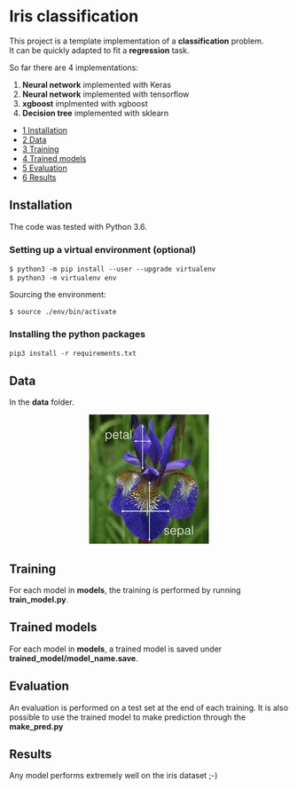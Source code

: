 Iris classification
===================

This project is a template implementation of a **classification** problem.  
It can be quickly adapted to fit a **regression** task.

So far there are 4 implementations:
1. **Neural network** implemented with Keras
2. **Neural network** implemented with tensorflow
3. **xgboost** implmented with xgboost
4. **Decision tree** implemented with sklearn

*   [1 Installation](#installation)
*   [2 Data](#data)
*   [3 Training](#training)
*   [4 Trained models](#trained_models)
*   [5 Evaluation](#evaluation)
*   [6 Results](#results)

## Installation

The code was tested with Python 3.6.

### Setting up a virtual environment (optional)
```
$ python3 -m pip install --user --upgrade virtualenv
$ python3 -m virtualenv env
```
Sourcing the environment:
```
$ source ./env/bin/activate
```
### Installing the python packages
```
pip3 install -r requirements.txt 
```

## Data

In the **data** folder.

<p align="center">
  <img src="iris.jpeg">
</p>

## Training

For each model in **models**, the training is performed by running
**train_model.py**.

## Trained models

For each model in **models**, a trained model is saved under **trained_model/model_name.save**.

## Evaluation

An evaluation is performed on a test set at the end of each training.
It is also possible to use the trained model to make prediction
through the **make_pred.py** 

## Results

Any model performs extremely well on the iris dataset ;-)